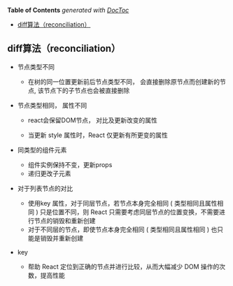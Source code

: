 <!-- START doctoc generated TOC please keep comment here to allow auto update -->
<!-- DON'T EDIT THIS SECTION, INSTEAD RE-RUN doctoc TO UPDATE -->
**Table of Contents**  *generated with [DocToc](https://github.com/thlorenz/doctoc)*

- [diff算法（reconciliation）](#diff%E7%AE%97%E6%B3%95reconciliation)

<!-- END doctoc generated TOC please keep comment here to allow auto update -->

## diff算法（reconciliation）

- 节点类型不同
  
	- 在树的同一位置更新前后节点类型不同， 会直接删除原节点而创建新的节点, 该节点下的子节点也会被直接删除
  

- 节点类型相同， 属性不同
	- react会保留DOM节点， 对比及更新改变的属性

	- 当更新 style 属性时，React 仅更新有所更变的属性
	
- 同类型的组件元素
  - 组件实例保持不变，更新props
  - 递归更改子元素
  
- 对于列表节点的对比
	-  使用key 属性，对于同层节点，若节点本身完全相同 ( 类型相同且属性相同 ) 只是位置不同，则 React 只需要考虑同层节点的位置变换，不需要进行节点的销毁和重新创建
	-  对于不同层的节点，即使节点本身完全相同 ( 类型相同且属性相同 ) 也只能是销毁并重新创建
  
- key
  - 帮助 React 定位到正确的节点并进行比较，从而大幅减少 DOM 操作的次数，提高性能

